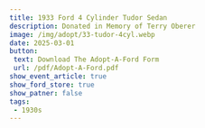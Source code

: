 ```yaml
---
title: 1933 Ford 4 Cylinder Tudor Sedan
description: Donated in Memory of Terry Oberer
image: /img/adopt/33-tudor-4cyl.webp
date: 2025-03-01
button: 
 text: Download The Adopt-A-Ford Form
 url: /pdf/Adopt-A-Ford.pdf
show_event_article: true
show_ford_store: true
show_patner: false
tags: 
 - 1930s
---
```


